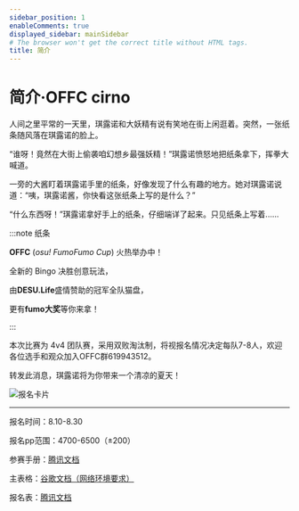 ```yaml
---
sidebar_position: 1
enableComments: true
displayed_sidebar: mainSidebar
# The browser won't get the correct title without HTML tags.
title: 简介
---
```


# 简介·<FntColor color="#198dff">OFFC cirno</FntColor>

人间之里平常的一天里，琪露诺和大妖精有说有笑地在街上闲逛着。突然，一张纸条随风落在琪露诺的脸上。

<FntColor color="#198dff">“谁呀！竟然在大街上偷袭咱幻想乡最强妖精！”</FntColor>琪露诺愤怒地把纸条拿下，挥拳大喊道。

一旁的大酱盯着琪露诺手里的纸条，好像发现了什么有趣的地方。她对琪露诺说道：<FntColor color="#8f3fcf">“咦，琪露诺酱，你快看这张纸条上写的是什么？”</FntColor>

<FntColor color="#198dff">“什么东西呀！”</FntColor>琪露诺拿好手上的纸条，仔细端详了起来。只见纸条上写着......

:::note 纸条

<FntColor color="#198dff">**OFFC**</FntColor> (*osu! FumoFumo Cup*) 火热举办中！

全新的 Bingo 决胜创意玩法，

由<Highlight color="#232323">**DESU.Life**</Highlight>盛情赞助的冠军全队猫盘，

更有<FntColor color="#198dff">**fumo大奖**</FntColor>等你来拿！

:::

本次比赛为 4v4 团队赛，采用双败淘汰制，将视报名情况决定每队7-8人，欢迎各位选手和观众加入OFFC群<FntColor color="#198dff">619943512</FntColor>。

<Highlight color="#198dff">转发此消息，琪露诺将为你带来一个清凉的夏天！</Highlight>

![报名卡片](/img/info-card.jpg)

---

报名时间：8.10-8.30

报名pp范围：4700-6500（±200）

参赛手册：[腾讯文档](https://docs.qq.com/doc/DV2VOWlZJdFZWZUpB)

主表格：[谷歌文档（网络环境要求）](https://docs.google.com/spreadsheets/d/14ZFqYajLDRjr863hDo5n5xvGQMoDZPmNwJycgQXr3YQ/)

报名表：[腾讯文档](https://docs.qq.com/form/page/DV1hXY1RMU1FOeGlM)
